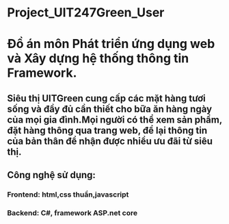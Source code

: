 # Project_UIT247Green_User
# Đồ án môn Phát triển ứng dụng web và Xây dựng hệ thống thông tin Framework.
## Siêu thị UITGreen cung cấp các mặt hàng tươi sống và đầy đủ cần thiết cho bữa ăn hàng ngày của mọi gia đình.Mọi người có thể xem sản phẩm, đặt hàng thông qua trang web, để lại thông tin của bản thân để nhận được nhiều ưu đãi từ siêu thị.
## Công nghệ sử dụng: 
### Frontend: html,css thuần,javascript 
### Backend: C#, framework ASP.net core
